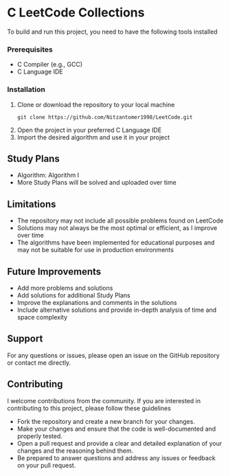 <h1>C LeetCode Collections</h1>

<p>To build and run this project, you need to have the following tools installed</p>

<h3>Prerequisites</h3>
<ul>
   <li>C Compiler (e.g., GCC)</li>
   <li>C Language IDE</li>
</ul>

<h3>Installation</h3>
<ol>
   <li>
      Clone or download the repository to your local machine
      <pre><code>git clone https://github.com/Nitzantomer1998/LeetCode.git</code></pre>
   </li>
   <li>Open the project in your preferred C Language IDE</li>
   <li>Import the desired algorithm and use it in your project</li>
</ol>

<h2>Study Plans</h2>
<ul>
   <li>Algorithm: Algorithm I</li>
   <li>More Study Plans will be solved and uploaded over time</li>
</ul>

<h2>Limitations</h2>
<ul>
   <li>The repository may not include all possible problems found on LeetCode</li>
   <li>Solutions may not always be the most optimal or efficient, as I improve over time</li>
   <li>The algorithms have been implemented for educational purposes and may not be suitable for use in production environments</li>
</ul>

<h2>Future Improvements</h2>
<ul>
   <li>Add more problems and solutions</li>
   <li>Add solutions for additional Study Plans</li>
   <li>Improve the explanations and comments in the solutions</li>
   <li>Include alternative solutions and provide in-depth analysis of time and space complexity</li>
</ul>

<h2>Support</h2>
<p>For any questions or issues, please open an issue on the GitHub repository or contact me directly.</p>

<h2>Contributing</h2>
<p>I welcome contributions from the community. If you are interested in contributing to this project, please follow these guidelines</p>
<ul>
  <li>Fork the repository and create a new branch for your changes.</li>
  <li>Make your changes and ensure that the code is well-documented and properly tested.</li>
  <li>Open a pull request and provide a clear and detailed explanation of your changes and the reasoning behind them.</li>
  <li>Be prepared to answer questions and address any issues or feedback on your pull request.</li>
</ul>
